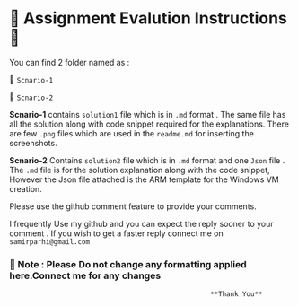 # :pushpin:  Assignment Evalution Instructions :pushpin:


You can find 2 folder named as :

 :file_folder: `Scnario-1` 
 
 :file_folder: `Scnario-2`

**Scnario-1** contains `solution1` file which is in `.md` format . The same file has all the solution along with code snippet required for the explanations. There are few `.png` files which are used in the `readme.md` for inserting the screenshots.

 **Scnario-2** Contains  `solution2` file which is in  `.md` format  and one `Json` file . The `.md` file is for the solution explanation along with the code snippet, However the Json file attached is the ARM template for the Windows VM creation.

Please use the github comment feature to provide your comments.

I frequently Use my github and you can expect the reply sooner to your comment . If you wish to get a faster reply connect me on `samirparhi@gmail.com`

### :pushpin: Note : Please Do not change any formatting applied here.Connect me for any changes


                                                      **Thank You**

